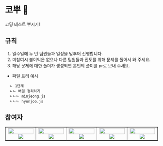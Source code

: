 # 코뿌 👃

코딩 테스트 뿌시기!

## 규칙

1. 일주일에 두 번 팀원들과 일정을 맞추어 진행합니다.
2. 미참여시 불이익은 없으나 다른 팀원들과 진도를 위해 문제를 풀어서 와 주세요.
3. 해당 문제에 대한 폴더가 생성되면 본인의 풀이를 pr로 보내 주세요.

- 파일 트리 예시 </br>

```
  ㄴ 1단계
  ㄴㄴ 배열 정리하기
  ㄴㄴㄴ minjeong.js
  ㄴㄴㄴ hyunjoo.js
```

## 참여자

<table border>
  <tbody>
    <tr>
      <td align="center" width="200px">
        <img width="100%" src="https://avatars.githubusercontent.com/u/106734517?v=4"  alt=""/><br />
        <a href="https://github.com/iziz9">
          <img src="https://img.shields.io/badge/강현주-fff?style=flat-round&logo=GitHub&logoColor=black"/>
        </a>
      </td>
            <td align="center" width="200px">
        <img width="100%" src="https://avatars.githubusercontent.com/u/114797992?v=4"  alt=""/>
        <a href="https://github.com/HyunSooBae">
          <img src="https://img.shields.io/badge/배현수-fff?style=flat-round&logo=GitHub&logoColor=black"/>
        </a>
      </td>
      <td align="center" width="200px">
        <img width="100%" src="https://avatars.githubusercontent.com/u/79908684?v=4"  alt=""/>
        <a href="https://github.com/Jaeheon-So">
          <img src="https://img.shields.io/badge/소재헌-fff?style=flat-round&logo=GitHub&logoColor=black"/>
        </a>
      </td>
      <td align="center" width="200px">
        <img width="100%" src="https://avatars.githubusercontent.com/u/113992260?v=4"  alt=""/><br />
        <a href="https://github.com/quokka-eating-carrots">
          <img src="https://img.shields.io/badge/조민정-fff?style=flat-round&logo=GitHub&logoColor=black"/>
        </a>
      </td>
      <td align="center" width="200px">
        <img width="100%" src="https://avatars.githubusercontent.com/u/76930602?v=4"  alt=""/>
        <a href="https://github.com/0nesan">
          <img src="https://img.shields.io/badge/한수산-fff?style=flat-round&logo=GitHub&logoColor=black"/>
        </a>
      </td>
     </tr>

  </tbody>
</table>
